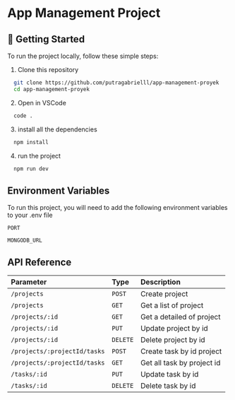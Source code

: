 # App Management Project


## 📌 Getting Started

To run the project locally, follow these simple steps:

1. Clone this repository
```sh
  git clone https://github.com/putragabrielll/app-management-proyek
  cd app-management-proyek
```

2. Open in VSCode
```sh
  code .
```

3. install all the dependencies
```sh
  npm install
```

4. run the project
```sh
  npm run dev
```


## Environment Variables

To run this project, you will need to add the following environment variables to your .env file

`PORT`

`MONGODB_URL`

## API Reference

| Parameter | Type     | Description                |
| :-------- | :------- | :------------------------- |
| `/projects` | `POST` | Create project |
| `/projects` | `GET` | Get a list of project |
| `/projects/:id` | `GET` | Get a detailed of project |
| `/projects/:id` | `PUT` | Update project by id |
| `/projects/:id` | `DELETE` | Delete project by id|
| `/projects/:projectId/tasks` | `POST` | Create task by id project |
| `/projects/:projectId/tasks` | `GET` | Get all task by project id|
| `/tasks/:id` | `PUT` | Update task by id|
| `/tasks/:id` | `DELETE` | Delete task by id|